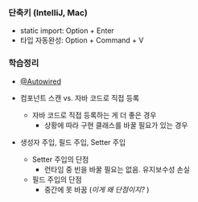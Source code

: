 ### 단축키 (IntelliJ, Mac)
- static import: Option + Enter
- 타입 자동완성: Option + Command + V

### 학습정리
- [@Autowired](https://iseunghan.tistory.com/63)
- 컴포넌트 스캔 vs. 자바 코드로 직접 등록
  - 자바 코드로 직접 등록하는 게 더 좋은 경우
    - 상황에 따라 구현 클래스를 바꿀 필요가 있는 경우

- 생성자 주입, 필드 주입, Setter 주입
  - Setter 주입의 단점
    - 런타임 중 빈을 바꿀 필요는 없음. 유지보수성 손실
  - 필드 주입의 단점
    - 중간에 못 바꿈 (*이게 왜 단점이지?* )
